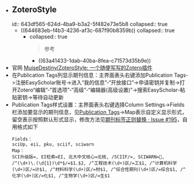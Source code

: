 - ## ZoteroStyle
  id:: 643df565-624d-4ba9-b3a2-5f482e73e5b8
  collapsed:: true
	- ((644683eb-f4b3-4236-af3c-687f90b8359b))
	  collapsed:: true
		- collapsed:: true
		  > 参考
			- ((63a41433-1dab-40ba-8fea-c71573d35b9e))
- 官网 [MuiseDestiny/ZoteroStyle: 一个随便写写的Zotero插件](https://github.com/MuiseDestiny/ZoteroStyle)
- 在Publication Tags列显示期刊信息：主界面表头右键添加Publication Tags->注册EasyScholar账号->进入“我的信息”-“开放接口”->申请密钥并复制->打开Zotero“编辑”-“首选项”-“高级”-“编辑器(高级设置)”->搜索EasyScholar-粘贴密钥->等待自动更新
- Publication Tags样式设置：主界面表头右键选择Column Settings->Fields栏添加要显示的期刊信息，见[Publication Tags](https://github.com/MuiseDestiny/zotero-style#publication-tags)->Map表示自定义显示形式，留空表示按照默认形式显示，修改方法见[期刊标签正则替换 · Issue #195](https://github.com/MuiseDestiny/zotero-style/issues/195)，自用格式如下
  ``` 
  Fields：
  sciUp, eii, pku, sciif, sciwarn
  Map：
  SCI升级版=, EI检索=EI, 北大中文核心=北核, /SCIIF/=, SCIWARN=🚫, /^(\d+)\.(\d{1})\d*$/=$1.$2, /^工程技术(\d+)区/=工$1, /^计算机科学(\d+)区/=计$1, /^材料科学(\d+)区/=材$1, /^综合性期刊(\d+)区/=综合$1, /^化学(\d+)区/=化$1, /^生物学(\d+)区/=生$1
  ```